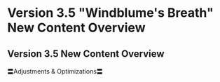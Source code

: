 # Version 3.5 "Windblume's Breath" New Content Overview
## Version 3.5 New Content Overview


〓Adjustments & Optimizations〓

